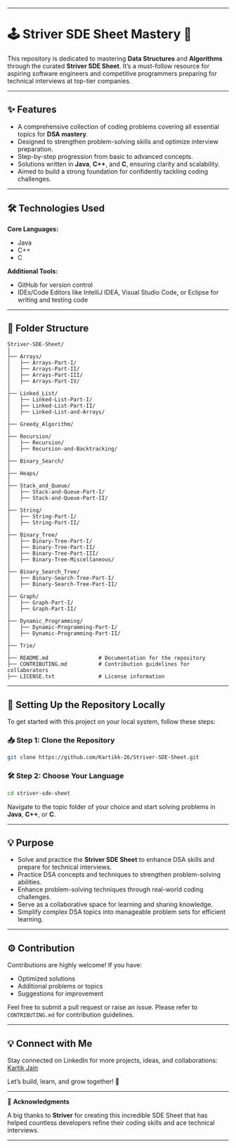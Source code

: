 
---

# 🕹️ Striver SDE Sheet Mastery 🚀  

This repository is dedicated to mastering **Data Structures** and **Algorithms** through the curated **Striver SDE Sheet**. It’s a must-follow resource for aspiring software engineers and competitive programmers preparing for technical interviews at top-tier companies.

---

## ✨ Features  

- A comprehensive collection of coding problems covering all essential topics for **DSA mastery**.  
- Designed to strengthen problem-solving skills and optimize interview preparation.  
- Step-by-step progression from basic to advanced concepts.  
- Solutions written in **Java**, **C++**, and **C**, ensuring clarity and scalability.  
- Aimed to build a strong foundation for confidently tackling coding challenges.  

---

## 🛠️ Technologies Used  

**Core Languages:**  
- Java  
- C++  
- C  

**Additional Tools:**  
- GitHub for version control  
- IDEs/Code Editors like IntelliJ IDEA, Visual Studio Code, or Eclipse for writing and testing code  

---

## 📂 Folder Structure  

```
Striver-SDE-Sheet/
│
├── Arrays/
│   ├── Arrays-Part-I/
│   ├── Arrays-Part-II/
│   ├── Arrays-Part-III/
│   ├── Arrays-Part-IV/
│
├── Linked_List/
│   ├── Linked-List-Part-I/
│   ├── Linked-List-Part-II/
│   ├── Linked-List-and-Arrays/
│
├── Greedy_Algorithm/
│
├── Recursion/
│   ├── Recursion/
│   ├── Recursion-and-Backtracking/
│
├── Binary_Search/
│
├── Heaps/
│
├── Stack_and_Queue/
│   ├── Stack-and-Queue-Part-I/
│   ├── Stack-and-Queue-Part-II/
│
├── String/
│   ├── String-Part-I/
│   ├── String-Part-II/
│
├── Binary_Tree/
│   ├── Binary-Tree-Part-I/
│   ├── Binary-Tree-Part-II/
│   ├── Binary-Tree-Part-III/
│   ├── Binary-Tree-Miscellaneous/
│
├── Binary_Search_Tree/
│   ├── Binary-Search-Tree-Part-I/
│   ├── Binary-Search-Tree-Part-II/
│
├── Graph/
│   ├── Graph-Part-I/
│   ├── Graph-Part-II/
│
├── Dynamic_Programming/
│   ├── Dynamic-Programming-Part-I/
│   ├── Dynamic-Programming-Part-II/
│
├── Trie/
│
├── README.md                # Documentation for the repository
├── CONTRIBUTING.md          # Contribution guidelines for collaborators
├── LICENSE.txt              # License information
```

---

## 🏡 Setting Up the Repository Locally  

To get started with this project on your local system, follow these steps:  

### 📥 Step 1: Clone the Repository  

```bash
git clone https://github.com/Kartikk-26/Striver-SDE-Sheet.git   
```

### 🛠️ Step 2: Choose Your Language  

```bash
cd striver-sde-sheet
```  
Navigate to the topic folder of your choice and start solving problems in **Java**, **C++**, or **C**.  

---

## 💡 Purpose  

- Solve and practice the **Striver SDE Sheet** to enhance DSA skills and prepare for technical interviews.  
- Practice DSA concepts and techniques to strengthen problem-solving abilities.  
- Enhance problem-solving techniques through real-world coding challenges.  
- Serve as a collaborative space for learning and sharing knowledge.  
- Simplify complex DSA topics into manageable problem sets for efficient learning.

---

## ⚙️ Contribution  

Contributions are highly welcome! If you have:  
- Optimized solutions  
- Additional problems or topics  
- Suggestions for improvement  

Feel free to submit a pull request or raise an issue. Please refer to `CONTRIBUTING.md` for contribution guidelines.  

---

## 💡 Connect with Me  

Stay connected on LinkedIn for more projects, ideas, and collaborations:  
[Kartik Jain](https://linkedin.com/in/-kartikjain/)  

Let’s build, learn, and grow together! 🚀  

---

🙏 **Acknowledgments**  

A big thanks to **Striver** for creating this incredible SDE Sheet that has helped countless developers refine their coding skills and ace technical interviews.  

---
